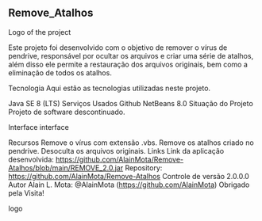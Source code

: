 ## Remove_Atalhos

Logo of the project

Este projeto foi desenvolvido com o objetivo de remover o vírus de pendrive, responsável por ocultar os arquivos e criar uma série de atalhos, além disso ele permite a restauração dos arquivos originais, bem como a eliminação de todos os atalhos.

Tecnologia
Aqui estão as tecnologias utilizadas neste projeto.

Java SE 8 (LTS)
Serviços Usados
Github
NetBeans 8.0
Situação do Projeto
Projeto de software descontinuado.

Interface
interface

Recursos
Remove o vírus com extensão .vbs.
Remove os atalhos criado no pendrive.
Desoculta os arquivos originais.
Links
Link da aplicação desenvolvida: https://github.com/AlainMota/Remove-Atalhos/blob/main/REMOVE_2.0.jar
Repository: https://github.com/AlainMota/Remove-Atalhos
Controle de versão
2.0.0.0
Autor
Alain L. Mota: @AlainMota (https://github.com/AlainMota)
Obrigado pela Visita!

logo
